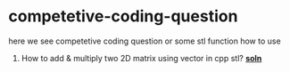 # competetive-coding-question
here we see competetive coding question or some stl function how to use
1. How to add & multiply two 2D matrix using vector in cpp stl?
**[soln](https://github.com/sanjeev567/competetive-coding-question/blob/main/adding_and_multiplying_two_matrix_using_vector.cpp)**
